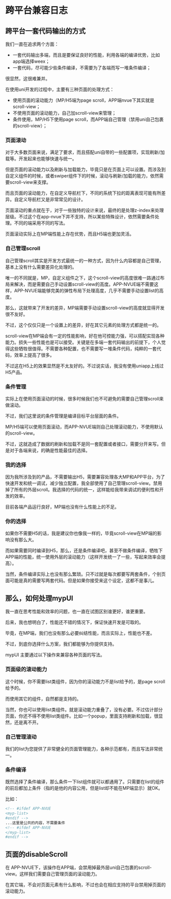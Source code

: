 # 跨平台兼容日志

## 跨平台一套代码输出的方式

我们一直在追求两个方面：

- 一套代码输出多端，而且是要保证良好的性能，利用各端的编译优势，比如app端选择weex；
- 一套代码，尽可能少些条件编译，不需要为了各端而写一堆条件编译；

很显然，这很难兼并。

在使用uni开发的过程中，主要有三种页面的处理方式：

- 使用页面的滚动能力（MP/H5端为page scroll，APP端nvue下其实就是scroll-view；
- 不使用页面的滚动能力，自己加scroll-view来管理；
- 条件使用，MP/H5下使用page scroll，而APP端自己管理（禁用uni自己包裹的scroll-view）；

### 页面滚动

对于大多数页面来说，满足了要求，而且搭配uni自带的一些配置项，实现刷新/加载等。开发起来也能够快速与统一。

但是页面的滚动能力以及刷新与加载能力，毕竟只是在页面上可以设置。而涉及到自定义组件的时候，或者swiper组件下的时候，滚动与刷新/加载的能力，依然需要scroll-view来支撑。

而且页面的滚动能力，在自定义导航栏下，不同的系统下拉的距离表现可能有所差异。自定义导航栏又是非常常见的设计。

页面滚动的重点就在于，对于一些独特的设计来说，最终的是处理z-index来处理层级。不过这个在app-nvue下并不支持，所以某些特殊设计，依然需要条件处理。不同的端采用不同的写法。

页面滚动实际上在MP端性能上存在优势，而且H5端也更加灵活。

### 自己管理scroll

自己管理scroll其实是开发方式最统一的一种方式，因为什么内容都是自己管理，基本上没有什么需要差异化处理的。

唯一的不同就是，MP，自定义组件之下，这个scroll-view的高度很难一路通过布局来解决，而是需要自己手动设置scroll-view的高度。APP-NVUE端不需要这样，APP-NVUE端能够完美的弹性布局下处理高度，几乎不需要手动设置list的高度。

那么，这就带来了开发的差异，MP端需要手动设置scroll-view的高度就显得开发很不友好。

不过，这个仅仅只是一个设置上的差异，好在其它元素的处理方式都是统一的。

scroll-view在MP端会有一定的性能影响，好在他可控能力强，可以搭配实现各种能力。损失一些性能也是可以接受。关键是在多端一套代码输出的前提下，个人觉得这些牺牲很值得。不需要各种配置，也不需要写一堆条件代码，纯粹的一套代码，效率上提高了很多。

不过这在H5上的效果显然是不太友好的。不过说实话，我没有使用uniapp上线过H5产品。

### 条件管理

实际上在使用页面滚动的时候，很多时候我们也不可避免的需要自己管理scroll来做滚动。

不过，我们这里说的条件管理是编译目标平台层面的条件。

MP/H5端可以使用页面滚动，而APP-NVUE端则自己处理滚动能力，不使用默认的scroll-view。

不过，这就造成了数据的刷新和加载不是同一套配置或者接口，需要分开来写。但是对于各端来说，的确是性能最佳的选择。

### 我的选择

因为我所涉及到的产品，不需要输出H5，需要兼容处理各大MP和APP平台，为了快速开发和统一调试，减少独立配置，我全部使用了自己管理scroll-view。禁用掉了所有的外层scroll。我选择的代码的统一，这样能给我带来调试的便利性和开发的效率。

目前各端产品运行良好，MP端也没有什么性能上的不足。

### 你的选择

如果你不需要H5的话，我是建议你也像我一样的，毕竟scroll-view在MP端的影响没有那么大。

而如果需要同时编译到H5，那么，还是条件编译吧，甚至不做条件编译，牺牲下APP端的性能，统一使用外层的滚动能力（这样开发统一了一些，写起来效率会提高）。

当然，条件编译实际上也没有那么繁琐。只不过就是每次都要写两套条件，个别页面可能是真的需要写两套代码。但是如果你接受来这个设定，这都不是事儿。

## 那么，如何处理mypUI

我一直在思考性能和效率的问题，也一直在试图区别谁更好，谁更重要。

后来，我也想明白了，性能还不错的情况下，保证快速开发是可取的。

毕竟，在MP端，我们也没有那么必要纠结性能，而且实际上，性能也不差。

不过，到底你选择什么方案，我们都能够为你提供支持。

mypUI 主要通过以下操作来兼容各种页面的写法。

### 页面级的滚动能力

这个时候，你不需要list类组件，因为你的滚动能力不是list给予的，是page scroll给予的。

而使用其它的组件，自然都是支持的。

当然，你也可以使用list类组件。就是滚动能力重叠了，没有必要。不过估计部分页面，你还不得不使用list类组件。比如一个popup，里面支持刷新和加载，很显然，还是离不开。

### 自己管理滚动

我们的list为您提供了非常健全的页面管理能力，各种示范都有，而且写法非常统一。

### 条件编译

既然选择了条件编译，那么条件一下list组件就可以都通用了。只需要在list的组件的前后都加上条件（指的是他的内容公用，但是list却不能在MP端显示）就OK。

比如：

```html
<!-- #ifdef APP-NVUE
<myp-list>
#endif -->
...这里是公共的内容，不需要条件
<!-- #ifdef APP-NVUE
</myp-list>
#endif -->
```

## 页面的disableScroll

在 APP-NVUE下，该操作在APP端，会禁用掉最外层uni自己包裹的scroll-view。这样我们需要自己管理页面的滚动能力。

在其它端，不会对页面元素有什么影响，不过也会在相应支持的平台禁用掉页面的滚动能力。
